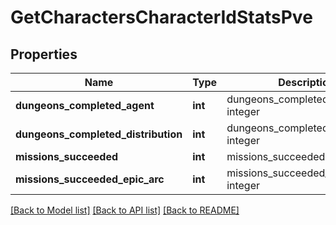 # GetCharactersCharacterIdStatsPve

## Properties
Name | Type | Description | Notes
------------ | ------------- | ------------- | -------------
**dungeons_completed_agent** | **int** | dungeons_completed_agent integer | [optional] 
**dungeons_completed_distribution** | **int** | dungeons_completed_distribution integer | [optional] 
**missions_succeeded** | **int** | missions_succeeded integer | [optional] 
**missions_succeeded_epic_arc** | **int** | missions_succeeded_epic_arc integer | [optional] 

[[Back to Model list]](../README.md#documentation-for-models) [[Back to API list]](../README.md#documentation-for-api-endpoints) [[Back to README]](../README.md)


